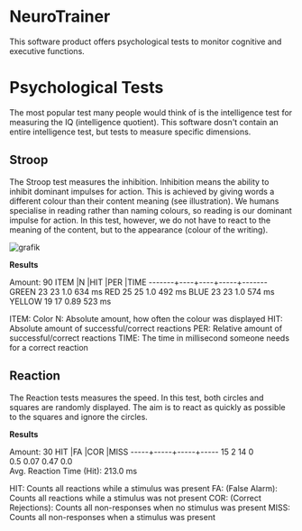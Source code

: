 # NeuroTrainer
This software product offers psychological tests to monitor cognitive and executive functions.

# Psychological Tests

The most popular test many people would think of is the intelligence test for measuring the IQ (intelligence quotient). This software dosn't contain an entire intelligence test, but tests to measure specific dimensions.

## Stroop

The Stroop test measures the inhibition. Inhibition means the ability to inhibit dominant impulses for action. This is achieved by giving words a different colour than their content meaning (see illustration). We humans specialise in reading rather than naming colours, so reading is our dominant impulse for action. In this test, however, we do not have to react to the meaning of the content, but to the appearance (colour of the writing).

![grafik](https://user-images.githubusercontent.com/19328035/155806143-ca36c169-7394-4a2e-bd19-acc09fb64761.png)

**Results**

Amount: 90
ITEM   |N   |HIT |PER  |TIME
-------+----+----+-----+-------
GREEN   23   23   1.0   634  ms 
RED     25   25   1.0   492  ms 
BLUE    23   23   1.0   574  ms 
YELLOW  19   17   0.89  523  ms 

ITEM: Color
N:    Absolute amount, how often the colour was displayed
HIT:  Absolute amount of successful/correct reactions
PER:  Relative amount of successful/correct reactions
TIME: The time in millisecond someone needs for a correct reaction

## Reaction

The Reaction tests measures the speed. In this test, both circles and squares are randomly displayed. The aim is to react as quickly as possible to the squares and ignore the circles.

**Results**

Amount: 30
HIT  |FA   |COR  |MISS 
-----+-----+-----+-----
15    2     14    0    
0.5   0.07  0.47  0.0  
Avg. Reaction Time (Hit): 213.0 ms

HIT:  Counts all reactions while a stimulus was present
FA:   (False Alarm): Counts all reactions while a stimulus was not present
COR:  (Correct Rejections): Counts all non-responses when no stimulus was present
MISS: Counts all non-responses when a stimulus was present

